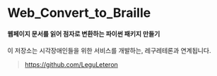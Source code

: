 # Web_Convert_to_Braille
#### 웹페이지 문서를 읽어 점자로 변환하는 파이썬 패키지 만들기

이 저장소는 시각장애인들을 위한 서비스를 개발하는, 레구레테론과 연계됩니다.
> https://github.com/LeguLeteron
